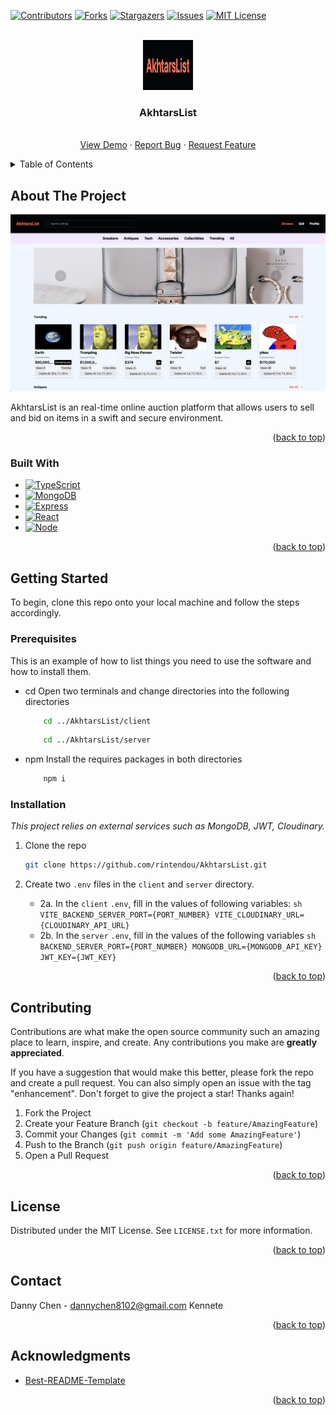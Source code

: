 <!-- Improved compatibility of back to top link: See: https://github.com/othneildrew/Best-README-Template/pull/73 -->

<a name="readme-top"></a>

<!--
*** Thanks for checking out the Best-README-Template. If you have a suggestion
*** that would make this better, please fork the repo and create a pull request
*** or simply open an issue with the tag "enhancement".
*** Don't forget to give the project a star!
*** Thanks again! Now go create something AMAZING! :D
-->

<!-- PROJECT SHIELDS -->
<!--
*** I'm using markdown "reference style" links for readability.
*** Reference links are enclosed in brackets [ ] instead of parentheses ( ).
*** See the bottom of this document for the declaration of the reference variables
*** for contributors-url, forks-url, etc. This is an optional, concise syntax you may use.
*** https://www.markdownguide.org/basic-syntax/#reference-style-links
-->

[![Contributors][contributors-shield]][contributors-url]
[![Forks][forks-shield]][forks-url]
[![Stargazers][stars-shield]][stars-url]
[![Issues][issues-shield]][issues-url]
[![MIT License][license-shield]][license-url]

<!-- PROJECT LOGO -->
<br />
<div align="center">
  <a href="https://github.com/rintendou/AkhtarsList">
    <img src="images/logo.jpg" alt="Logo" width="80" height="80">
  </a>

<h3 align="center">AkhtarsList</h3>

  <p align="center">
    <br />
    <a href="https://github.com/rintendou/AkhtarsList">View Demo</a>
    ·
    <a href="https://github.com/rintendou/AkhtarsList/issues">Report Bug</a>
    ·
    <a href="https://github.com/rintendou/AkhtarsList/issues">Request Feature</a>
  </p>
</div>

<!-- TABLE OF CONTENTS -->
<details>
  <summary>Table of Contents</summary>
  <ol>
    <li>
      <a href="#about-the-project">About The Project</a>
      <ul>
        <li><a href="#built-with">Built With</a></li>
      </ul>
    </li>
    <li>
      <a href="#getting-started">Getting Started</a>
      <ul>
        <li><a href="#prerequisites">Prerequisites</a></li>
        <li><a href="#installation">Installation</a></li>
      </ul>
    </li>
    <li><a href="#contributing">Contributing</a></li>
    <li><a href="#license">License</a></li>
    <li><a href="#contact">Contact</a></li>
    <li><a href="#acknowledgments">Acknowledgments</a></li>
  </ol>
</details>

<!-- ABOUT THE PROJECT -->

## About The Project

[![AkhtarsList Screenshot][product-screenshot]](https://github.com/rintendou/AkhtarsList)

AkhtarsList is an real-time online auction platform that allows users to sell and bid on items in a swift and secure environment.

<p align="right">(<a href="#readme-top">back to top</a>)</p>

### Built With

-   [![TypeScript][TypeScript]][TypeScript-url]
-   [![MongoDB][MongoDB]][MongoDB-url]
-   [![Express][Express.js]][Express-url]
-   [![React][React.js]][React-url]
-   [![Node][Node.js]][Node-url]

<p align="right">(<a href="#readme-top">back to top</a>)</p>

<!-- GETTING STARTED -->

## Getting Started

To begin, clone this repo onto your local machine and follow the steps accordingly.

### Prerequisites

This is an example of how to list things you need to use the software and how to install them.

-   cd
    Open two terminals and change directories into the following directories

    ```sh
        cd ../AkhtarsList/client
    ```

    ```sh
        cd ../AkhtarsList/server
    ```

-   npm
    Install the requires packages in both directories
    ```sh
        npm i
    ```

### Installation

_This project relies on external services such as MongoDB, JWT, Cloudinary._

1. Clone the repo

    ```sh
    git clone https://github.com/rintendou/AkhtarsList.git
    ```

2. Create two `.env` files in the `client` and `server` directory.
   * 2a. In the `client` `.env`, fill in the values of following variables:
   `sh
    VITE_BACKEND_SERVER_PORT={PORT_NUMBER}
    VITE_CLOUDINARY_URL={CLOUDINARY_API_URL}
    `
   * 2b. In the `server` `.env`, fill in the values of the following variables
   `sh
    BACKEND_SERVER_PORT={PORT_NUMBER}
    MONGODB_URL={MONGODB_API_KEY}
    JWT_KEY={JWT_KEY}
    `

<p align="right">(<a href="#readme-top">back to top</a>)</p>

<!-- CONTRIBUTING -->

## Contributing

Contributions are what make the open source community such an amazing place to learn, inspire, and create. Any contributions you make are **greatly appreciated**.

If you have a suggestion that would make this better, please fork the repo and create a pull request. You can also simply open an issue with the tag "enhancement".
Don't forget to give the project a star! Thanks again!

1. Fork the Project
2. Create your Feature Branch (`git checkout -b feature/AmazingFeature`)
3. Commit your Changes (`git commit -m 'Add some AmazingFeature'`)
4. Push to the Branch (`git push origin feature/AmazingFeature`)
5. Open a Pull Request

<p align="right">(<a href="#readme-top">back to top</a>)</p>

<!-- LICENSE -->

## License

Distributed under the MIT License. See `LICENSE.txt` for more information.

<p align="right">(<a href="#readme-top">back to top</a>)</p>

<!-- CONTACT -->

## Contact

Danny Chen - dannychen8102@gmail.com
Kennete

<p align="right">(<a href="#readme-top">back to top</a>)</p>

<!-- ACKNOWLEDGMENTS -->

## Acknowledgments

-   [Best-README-Template](https://github.com/othneildrew/Best-README-Template)

<p align="right">(<a href="#readme-top">back to top</a>)</p>

<!-- MARKDOWN LINKS & IMAGES -->
<!-- https://www.markdownguide.org/basic-syntax/#reference-style-links -->

[contributors-shield]: https://img.shields.io/github/contributors/rintendou/AkhtarsList.svg?style=for-the-badge
[contributors-url]: https://github.com/rintendou/AkhtarsList/graphs/contributors
[forks-shield]: https://img.shields.io/github/forks/rintendou/AkhtarsList.svg?style=for-the-badge
[forks-url]: https://github.com/rintendou/AkhtarsList/network/members
[stars-shield]: https://img.shields.io/github/stars/rintendou/AkhtarsList.svg?style=for-the-badge
[stars-url]: https://github.com/rintendou/AkhtarsList/stargazers
[issues-shield]: https://img.shields.io/github/issues/rintendou/AkhtarsList.svg?style=for-the-badge
[issues-url]: https://github.com/rintendou/AkhtarsList/issues
[license-shield]: https://img.shields.io/github/license/rintendou/AkhtarsList.svg?style=for-the-badge
[license-url]: https://github.com/rintendou/AkhtarsList/LICENSE.txt
[product-screenshot]: images/front-page.jpg
[TypeScript]: https://img.shields.io/badge/TypeScript-007ACC?style=for-the-badge&logo=typescript&logoColor=white
[TypeScript-url]: https://www.typescriptlang.org/
[MongoDB]: https://img.shields.io/badge/MongoDB-4EA94B?style=for-the-badge&logo=mongodb&logoColor=white
[MongoDB-url]: https://www.mongodb.com/
[Express.js]: https://img.shields.io/badge/Express.js-404D59?style=for-the-badge
[Express-url]: https://expressjs.com/
[React.js]: https://img.shields.io/badge/React-20232A?style=for-the-badge&logo=react&logoColor=61DAFB
[React-url]: https://reactjs.org/
[Node.js]: https://img.shields.io/badge/Node.js-43853D?style=for-the-badge&logo=node.js&logoColor=white
[Node-url]: https://nodejs.org/en
